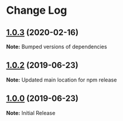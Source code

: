 # Change Log

## [1.0.3](https://github.com/t04glovern/gatsby-source-udemy@1.0.0) (2020-02-16)

**Note:** Bumped versions of dependencies

## [1.0.2](https://github.com/t04glovern/gatsby-source-udemy@1.0.0) (2019-06-23)

**Note:** Updated main location for npm release

## [1.0.0](https://github.com/t04glovern/gatsby-source-udemy@1.0.0) (2019-06-23)

**Note:** Initial Release